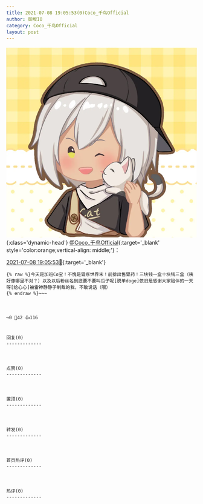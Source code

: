 ```yaml
---
title: 2021-07-08 19:05:53(0)Coco_千鸟Official
author: 御坂IO
category: Coco_千鸟Official
layout: post
---
```


![img](/images/85e485bc0dbd0cde4d15f24d7cffe9704618ad10.jpg){:class='dynamic-head'}
[@Coco_千鸟Official](https://space.bilibili.com/1891728206/dynamic){:target='_blank' style='color:orange;vertical-align: middle;'}：

[2021-07-08 19:05:53🔗](https://t.bilibili.com/545048327874996645){:target='_blank'}

~~~
{% raw %}今天是加班Co宝！不愧是胃疼世界末！前排出售胃药！三块钱一盒十块钱三盒（咦好像哪里不对？）以及以后粉丝名到底要不要叫瓜子呢[脱单doge]依旧是感谢大家陪伴的一天呀[给心心]被雷神静静子制裁的我，不敢说话（喂）
{% endraw %}~~~



↪️0 💬42 👍116


回复(0)
-------------



点赞(0)
-------------



置顶(0)
-------------



转发(0)
-------------



首页热评(0)
-------------



热评(0)
-------------




